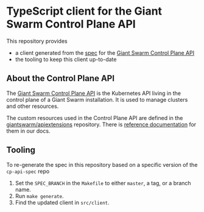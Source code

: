 # TypeScript client for the Giant Swarm Control Plane API

This repository provides

- a client generated from the [spec](/giantswarm/cp-api-spec/blob/master/pkg/spec/swagger.yaml) for the [Giant Swarm Control Plane API](https://docs.giantswarm.io/basics/api/#cp-k8s-api)
- the tooling to keep this client up-to-date

## About the Control Plane API

The [Giant Swarm Control Plane API](https://docs.giantswarm.io/basics/api/#cp-k8s-api) is the Kubernetes API living in the control plane of a Giant Swarm installation. It is used to manage clusters and other resources.

The custom resources used in the Control Plane API are defined in the [giantswarm/apiextensions](https://github.com/giantswarm/apiextensions) repository. There is [reference documentation](https://docs.giantswarm.io/reference/cp-k8s-api/) for them in our docs.

## Tooling

To re-generate the spec in this repository based on a specific version of the `cp-api-spec` repo

1. Set the `SPEC_BRANCH` in the `Makefile` to either `master`, a tag, or a branch name.
2. Run `make generate`.
3. Find the updated client in `src/client`.
